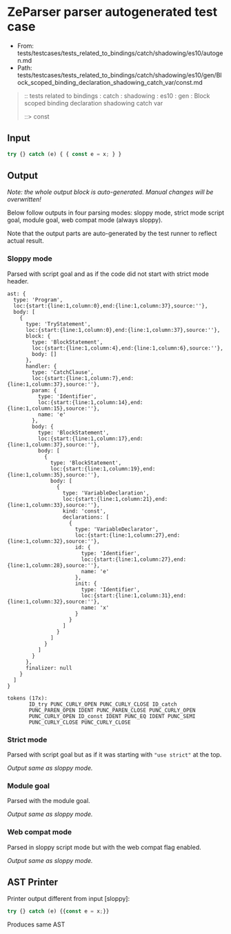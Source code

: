 # ZeParser parser autogenerated test case

- From: tests/testcases/tests_related_to_bindings/catch/shadowing/es10/autogen.md
- Path: tests/testcases/tests_related_to_bindings/catch/shadowing/es10/gen/Block_scoped_binding_declaration_shadowing_catch_var/const.md

> :: tests related to bindings : catch : shadowing : es10 : gen : Block scoped binding declaration shadowing catch var
>
> ::> const

## Input


`````js
try {} catch (e) { { const e = x; } }
`````

## Output

_Note: the whole output block is auto-generated. Manual changes will be overwritten!_

Below follow outputs in four parsing modes: sloppy mode, strict mode script goal, module goal, web compat mode (always sloppy).

Note that the output parts are auto-generated by the test runner to reflect actual result.

### Sloppy mode

Parsed with script goal and as if the code did not start with strict mode header.

`````
ast: {
  type: 'Program',
  loc:{start:{line:1,column:0},end:{line:1,column:37},source:''},
  body: [
    {
      type: 'TryStatement',
      loc:{start:{line:1,column:0},end:{line:1,column:37},source:''},
      block: {
        type: 'BlockStatement',
        loc:{start:{line:1,column:4},end:{line:1,column:6},source:''},
        body: []
      },
      handler: {
        type: 'CatchClause',
        loc:{start:{line:1,column:7},end:{line:1,column:37},source:''},
        param: {
          type: 'Identifier',
          loc:{start:{line:1,column:14},end:{line:1,column:15},source:''},
          name: 'e'
        },
        body: {
          type: 'BlockStatement',
          loc:{start:{line:1,column:17},end:{line:1,column:37},source:''},
          body: [
            {
              type: 'BlockStatement',
              loc:{start:{line:1,column:19},end:{line:1,column:35},source:''},
              body: [
                {
                  type: 'VariableDeclaration',
                  loc:{start:{line:1,column:21},end:{line:1,column:33},source:''},
                  kind: 'const',
                  declarations: [
                    {
                      type: 'VariableDeclarator',
                      loc:{start:{line:1,column:27},end:{line:1,column:32},source:''},
                      id: {
                        type: 'Identifier',
                        loc:{start:{line:1,column:27},end:{line:1,column:28},source:''},
                        name: 'e'
                      },
                      init: {
                        type: 'Identifier',
                        loc:{start:{line:1,column:31},end:{line:1,column:32},source:''},
                        name: 'x'
                      }
                    }
                  ]
                }
              ]
            }
          ]
        }
      },
      finalizer: null
    }
  ]
}

tokens (17x):
       ID_try PUNC_CURLY_OPEN PUNC_CURLY_CLOSE ID_catch
       PUNC_PAREN_OPEN IDENT PUNC_PAREN_CLOSE PUNC_CURLY_OPEN
       PUNC_CURLY_OPEN ID_const IDENT PUNC_EQ IDENT PUNC_SEMI
       PUNC_CURLY_CLOSE PUNC_CURLY_CLOSE
`````

### Strict mode

Parsed with script goal but as if it was starting with `"use strict"` at the top.

_Output same as sloppy mode._

### Module goal

Parsed with the module goal.

_Output same as sloppy mode._

### Web compat mode

Parsed in sloppy script mode but with the web compat flag enabled.

_Output same as sloppy mode._

## AST Printer

Printer output different from input [sloppy]:

````js
try {} catch (e) {{const e = x;}}
````

Produces same AST
